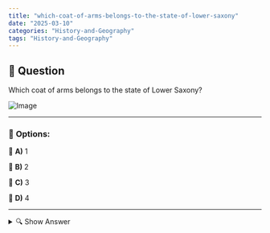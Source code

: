 ```yaml
---
title: "which-coat-of-arms-belongs-to-the-state-of-lower-saxony"
date: "2025-03-10"
categories: "History-and-Geography"
tags: "History-and-Geography"
---
```


## 📌 **Question**

Which coat of arms belongs to the state of Lower Saxony?

![Image](https://www.einbuergerungstest-online.de/img/fragen/381.png)

---

### 📝 **Options:**

🔘 **A)** 1

🔘 **B)** 2

🔘 **C)** 3

🔘 **D)** 4

---

<details>
  <summary>🔍 Show Answer</summary>

  <p>
💡  <b>Correct Answer:</b>  c
  </p>
  <p>
    📖<b>Explanation:</b>
    Lower Saxony is a state in northwestern Germany with a rich history. The official coat of arms of Lower Saxony often shows a green deer antler on a golden background, symbolizing the historical connection to the duchies of Hanover, Brunswick and Oldenburg. In addition, other elements such as stars or crosses can be included, which represent specific regions or historical events. The coat of arms serves as a national symbol and is used on official documents, buildings and flags. Understanding these symbols helps to recognize the identity and culture of Lower Saxony.
  </p>
</details>
